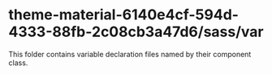 # theme-material-6140e4cf-594d-4333-88fb-2c08cb3a47d6/sass/var

This folder contains variable declaration files named by their component class.
